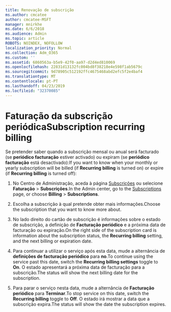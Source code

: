 ```yaml
---
title: Renovação de subscrição
ms.author: cmcatee
author: cmcatee-MSFT
manager: mnirkhe
ms.date: 6/6/2018
ms.audience: Admin
ms.topic: article
ROBOTS: NOINDEX, NOFOLLOW
localization_priority: Normal
ms.collection: Adm_O365
ms.custom: ''
ms.assetid: 6860563a-b5e9-42f0-aa97-d2d4ed810069
ms.openlocfilehash: 22831d13132fc004bd8f38218e4e598f1ab5679c
ms.sourcegitcommit: 9d78905c512192ffc4675468abd2efc5f2e4baf4
ms.translationtype: MT
ms.contentlocale: pt-PT
ms.lasthandoff: 04/23/2019
ms.locfileid: "32370085"
---
```

# <a name="subscription-recurring-billing"></a><span data-ttu-id="3b17a-102">Faturação da subscrição periódica</span><span class="sxs-lookup"><span data-stu-id="3b17a-102">Subscription recurring billing</span></span>

<span data-ttu-id="3b17a-103">Se pretender saber quando a subscrição mensal ou anual será facturado (se **periódico facturação** estiver activado) ou expiram (se **periódico facturação** está desactivado):</span><span class="sxs-lookup"><span data-stu-id="3b17a-103">If you want to know when your monthly or yearly subscription will be billed (if **Recurring billing** is turned on) or expire (if **Recurring billing** is turned off):</span></span> 
  
1. <span data-ttu-id="3b17a-104">No Centro de Administração, aceda à página [Subscrições](https://go.microsoft.com/fwlink/p/?linkid=842054) ou selecione **Faturação** \> **Subscrições**.</span><span class="sxs-lookup"><span data-stu-id="3b17a-104">In the Admin center, go to the [Subscriptions](https://go.microsoft.com/fwlink/p/?linkid=842054) page, or choose **Billing** \> **Subscriptions**.</span></span>
    
2. <span data-ttu-id="3b17a-105">Escolha a subscrição à qual pretende obter mais informações.</span><span class="sxs-lookup"><span data-stu-id="3b17a-105">Choose the subscription that you want to know more about.</span></span>
    
3. <span data-ttu-id="3b17a-106">No lado direito do cartão de subscrição é informações sobre o estado de subscrição, a definição de **Facturação periódico** e a próxima data de facturação ou expiração.</span><span class="sxs-lookup"><span data-stu-id="3b17a-106">On the right side of the subscription card is information about the subscription status, the **Recurring billing** setting, and the next billing or expiration date.</span></span> 
    
4. <span data-ttu-id="3b17a-107">Para continuar a utilizar o serviço após esta data, mude a alternância de **definições de facturação periódico** para **no**.</span><span class="sxs-lookup"><span data-stu-id="3b17a-107">To continue using the service past this date, switch the **Recurring billing settings** toggle to **On**.</span></span> <span data-ttu-id="3b17a-108">O estado apresentará a próxima data de facturação para a subscrição.</span><span class="sxs-lookup"><span data-stu-id="3b17a-108">The status will show the next billing date for the subscription.</span></span>
    
5. <span data-ttu-id="3b17a-109">Para parar o serviço nesta data, mude a alternância de **Facturação periódico** para **Terminar**.</span><span class="sxs-lookup"><span data-stu-id="3b17a-109">To stop service on this date, switch the **Recurring billing** toggle to **Off**.</span></span> <span data-ttu-id="3b17a-110">O estado irá mostrar a data que a subscrição expira.</span><span class="sxs-lookup"><span data-stu-id="3b17a-110">The status will show the date the subscription expires.</span></span>
    

